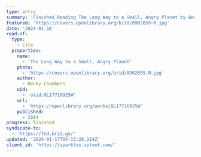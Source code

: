 ```yaml
---
type: entry
summary: 'Finished Reading The Long Way to a Small, Angry Planet by Becky Chambers'
featured: 'https://covers.openlibrary.org/b/id/8902659-M.jpg'
date: '2024-01-16'
read-of:
  type:
    - cite
  properties:
    name:
      - 'The Long Way to a Small, Angry Planet'
    photo:
      - 'https://covers.openlibrary.org/b/id/8902659-M.jpg'
    author:
      - Becky Chambers
    uid:
      - 'olid:OL17716925W'
    url:
      - 'https://openlibrary.org/works/OL17716925W'
    published:
      - 2014
progress: finished
syndicate-to:
  - 'https://fed.brid.gy/'
updated: '2024-01-17T04:15:28.214Z'
client_id: 'https://sparkles.sploot.com/'
---
```



